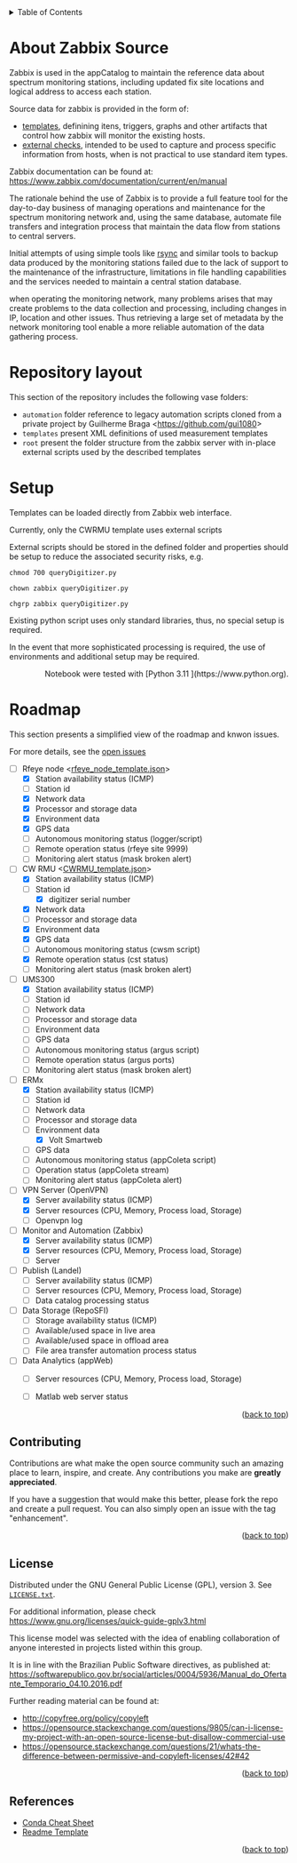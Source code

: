 <details>
  <summary>Table of Contents</summary>
  <ol>
    <li><a href="#about-zabbix-source">About Zabbix Source</a></li>
    <li><a href="#repository-layout">Repository Layout</a></li>
    <li><a href="#setup">Setup</a></li>
    <li><a href="#roadmap">Roadmap</a></li>
    <li><a href="#contributing">Contributing</a></li>
    <li><a href="#license">License</a></li>
    <li><a href="#references">References</a></li>
  </ol>
</details>

# About Zabbix Source

Zabbix is used in the appCatalog to maintain the reference data about spectrum monitoring stations, including updated fix site locations and logical address to access each station.

Source data for zabbix is provided in the form of:

* [templates](https://www.zabbix.com/documentation/current/en/manual/config/templates), definining itens, triggers, graphs and other artifacts that control how zabbix will monitor the existing hosts.
* [external checks](https://www.zabbix.com/documentation/current/en/manual/config/items/itemtypes/external), intended to be used to capture and process specific information from hosts, when is not practical to use standard item types.

Zabbix documentation can be found at: <https://www.zabbix.com/documentation/current/en/manual>

The rationale behind the use of Zabbix is to provide a full feature tool for the day-to-day business of managing operations and maintenance for the spectrum monitoring network and, using the same database, automate file transfers and integration process that maintain the data flow from stations to central servers.

Initial attempts of using simple tools like [rsync](https://linux.die.net/man/1/rsync) and similar tools to backup data produced by the monitoring stations failed due to the lack of support to the maintenance of the infrastructure, limitations in file handling capabilities and the services needed to maintain a central  station database.

when operating the monitoring network, many problems arises that may create problems to the data collection and processing, including changes in IP, location and other issues. Thus retrieving a large set of metadata by the network monitoring tool enable a more reliable automation of the data gathering process.

# Repository layout

This section of the repository includes the following vase folders:

* `automation` folder reference to legacy automation scripts cloned from a private project by Guilherme Braga <<https://github.com/gui1080>>
* `templates` present XML definitions of used measurement templates
* `root` present the folder structure from the zabbix server with in-place external scripts used by the described templates

# Setup

Templates can be loaded directly from Zabbix web interface.

Currently, only the CWRMU template uses external scripts

External scripts should be stored in the defined folder and properties should be setup to reduce the associated security risks, e.g.

```shell
chmod 700 queryDigitizer.py

chown zabbix queryDigitizer.py

chgrp zabbix queryDigitizer.py
```

Existing python script uses only standard libraries, thus, no special setup is required.

In the event that more sophisticated processing is required, the use of environments and additional setup may be required.

<p align="right"; font="bold"; color="green">Notebook were tested with [Python 3.11 ](https://www.python.org).

# Roadmap

This section presents a simplified view of the roadmap and knwon issues.

For more details, see the [open issues](https://github.com/FSLobao/RF.Fuse/issues) 

* [ ] Rfeye node <[rfeye_node_template.json](./templates/rfeye_node_template.json)>
  * [x] Station availability status (ICMP)
  * [ ] Station id
  * [x] Network data
  * [x] Processor and storage data
  * [x] Environment data
  * [x] GPS data
  * [ ] Autonomous monitoring status (logger/script)
  * [ ] Remote operation status (rfeye site 9999)
  * [ ] Monitoring alert status (mask broken alert)
* [ ] CW RMU <[CWRMU_template.json](./templates/CWRMU_template.json)>
  * [x] Station availability status (ICMP)
  * [ ] Station id
    * [x] digitizer serial number
  * [x] Network data
  * [ ] Processor and storage data
  * [x] Environment data
  * [x] GPS data
  * [ ] Autonomous monitoring status (cwsm script)
  * [x] Remote operation status (cst status)
  * [ ] Monitoring alert status (mask broken alert)
* [ ] UMS300
  * [x] Station availability status (ICMP)
  * [ ] Station id
  * [ ] Network data
  * [ ] Processor and storage data
  * [ ] Environment data
  * [ ] GPS data
  * [ ] Autonomous monitoring status (argus script)
  * [ ] Remote operation status (argus ports)
  * [ ] Monitoring alert status (mask broken alert)
* [ ] ERMx
  * [x] Station availability status (ICMP)
  * [ ] Station id
  * [ ] Network data
  * [ ] Processor and storage data
  * [ ] Environment data
    * [x] Volt Smartweb
  * [ ] GPS data
  * [ ] Autonomous monitoring status (appColeta script)
  * [ ] Operation status (appColeta stream)
  * [ ] Monitoring alert status (appColeta alert)
* [ ] VPN Server (OpenVPN)
  * [x] Server availability status (ICMP)
  * [x] Server resources (CPU, Memory, Process load, Storage)
  * [ ] Openvpn log
* [ ] Monitor and Automation (Zabbix)
  * [x] Server availability status (ICMP)
  * [x] Server resources (CPU, Memory, Process load, Storage)
  * [ ] Server 
* [ ] Publish (Landel)
  * [ ] Server availability status (ICMP)
  * [ ] Server resources (CPU, Memory, Process load, Storage)
  * [ ] Data catalog processing status
* [ ] Data Storage (RepoSFI)
  * [ ] Storage availability status (ICMP)
  * [ ] Available/used space in live area
  * [ ] Available/used space in offload area
  * [ ] File area transfer automation process status
* [ ] Data Analytics (appWeb)
  * [ ] Server resources (CPU, Memory, Process load, Storage)
  * [ ] Matlab web server status
  

<p align="right">(<a href="#indexerd-md-top">back to top</a>)</p>

<!-- CONTRIBUTING -->
## Contributing

Contributions are what make the open source community such an amazing place to learn, inspire, and create. Any contributions you make are **greatly appreciated**.

If you have a suggestion that would make this better, please fork the repo and create a pull request. You can also simply open an issue with the tag "enhancement".

<p align="right">(<a href="#indexerd-md-top">back to top</a>)</p>

<!-- LICENSE -->
## License

Distributed under the GNU General Public License (GPL), version 3. See [`LICENSE.txt`](../../LICENSE).

For additional information, please check <https://www.gnu.org/licenses/quick-guide-gplv3.html>

This license model was selected with the idea of enabling collaboration of anyone interested in projects listed within this group.

It is in line with the Brazilian Public Software directives, as published at: <https://softwarepublico.gov.br/social/articles/0004/5936/Manual_do_Ofertante_Temporario_04.10.2016.pdf>

Further reading material can be found at:
* <http://copyfree.org/policy/copyleft>
* <https://opensource.stackexchange.com/questions/9805/can-i-license-my-project-with-an-open-source-license-but-disallow-commercial-use>
* <https://opensource.stackexchange.com/questions/21/whats-the-difference-between-permissive-and-copyleft-licenses/42#42>

<p align="right">(<a href="#indexerd-md-top">back to top</a>)</p>


<!-- ACKNOWLEDGMENTS -->
## References

* [Conda Cheat Sheet](https://docs.conda.io/projects/conda/en/4.6.0/_downloads/52a95608c49671267e40c689e0bc00ca/conda-cheatsheet.pdf)
* [Readme Template](https://github.com/othneildrew/Best-README-Template)

<p align="right">(<a href="#indexerd-md-top">back to top</a>)</p>

